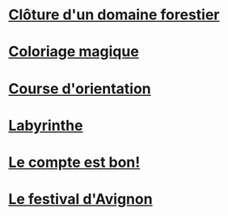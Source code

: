 ---
---

# [Clôture d'un domaine forestier](Projet_Env_Convexe.pdf) 

# [Coloriage magique](Coloriage_magique.pdf)

# [Course d'orientation](Course_Orientation.pdf) 

# [Labyrinthe](Projet_Laby.pdf) 

# [Le compte est bon!](Le_Compte_est_bon.pdf) 

# [Le festival d'Avignon](Festival.pdf) 

